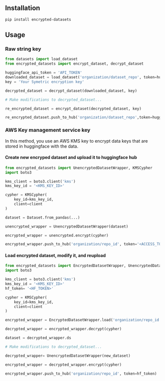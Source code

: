 ## Installation

```bash
pip install encrypted-datasets
```

## Usage

### Raw string key

```python
from datasets import load_dataset
from encrypted_datasets import encrypt_dataset, decrypt_dataset

huggingface_api_token = 'API_TOKEN'
downloaded_dataset = load_dataset('organization/dataset_repo', token=huggingface_api_token)
key = 'Your Symetric encryption key'

decrypted_dataset = decrypt_dataset(downloaded_dataset, key)

# Make modifications to decrypted_dataset...

re_encrypted_dataset = encrypt_dataset(decrypted_dataset, key)

re_encrypted_dataset.push_to_hub('organization/dataset_repo',token=huggingface_api_token)
```

### AWS Key management service key

In this method, you use an AWS KMS key to encrypt data keys that are stored in huggingface with the data.

#### Create new encryped dataset and upload it to huggingface hub

```python
from encrypted_datasets import UnencryptedDatasetWrapper, KMSCypher
import boto3

kms_client = boto3.client('kms')
kms_key_id = '<KMS_KEY_ID>'

cypher = KMSCypher(
    key_id=kms_key_id,
    client=client
)

dataset = Dataset.from_pandas(...)

unencrypted_wrapper = UnencryptedDatasetWrapper(dataset)

encrypted_wrapper = unencrypted.encrypt(cypher)

encrypted_wrapper.push_to_hub('organization/repo_id', token='<ACCESS_TOKEN>')
```

#### Load encrypted dataset, modify it, and reupload

```python
from encrypted_datasets import EncryptedDatasetWrapper, UnencryptedDatasetWrapper, KMSCypher
import boto3

kms_client = boto3.client('kms')
kms_key_id = '<KMS_KEY_ID>'
hf_token= '<HF_TOKEN>'

cypher = KMSCypher(
    key_id=kms_key_id,
    client=client
)

encrypted_wrapper = EncryptedDatasetWrapper.load('organization/repo_id', token=hf_token)

decrypted_wrapper = encrypted_wrapper.decrypt(cypher)

dataset = decrypted_wrapper.ds

# Make modifications to decrypted_dataset...

decrypted_wrapper= UnencryptedDatasetWrapper(new_dataset)

encrypted_wrapper = decrypted_wrapper.encrypt(cypher)

encrypted_wrapper.push_to_hub('organization/repo_id', token=hf_token)
```
